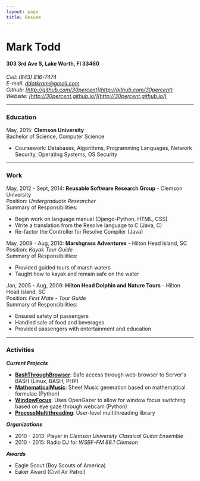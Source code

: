 ```yaml
---
layout: page
title: Resume
---
```


# Mark Todd

#### 303 3rd Ave S, Lake Worth, Fl 33460

*Cell: (843) 816-7474*  
*E-mail: ddotkram@gmail.com*  
*Github: [http://github.com/30percent](http://github.com/30percent)*  
*Website: [http://30percent.github.io/](http://30percent.github.io/)*

----

### Education
May, 2015: **Clemson University**  
Bachelor of Science, Computer Science

* Coursework: Databases, Algorithms, Programming Languages, Network Security, Operating Systems, OS Security

----

### Work

May, 2012 - Sept, 2014: **Reusable Software Research Group** - Clemson University  
Position: *Undergraduate Researcher*  
Summary of Responsibilities:

* Begin work on language manual (Django-Python, HTML, CSS)
* Write a translation from the Resolve language to C (Java, C)
* Re-factor the Controller for Resolve Compiler (Java)

May, 2009 - Aug, 2010: **Marshgrass Adventures** - Hilton Head Island, SC  
Position: *Kayak Tour Guide*  
Summary of Responsibilities:  

* Provided guided tours of marsh waters
* Taught how to kayak and remain safe on the water

Jan, 2005 - Aug, 2009: **Hilton Head Dolphin and Nature Tours** - Hilton Head Island, SC  
Position: *First Mate - Tour Guide*  
Summary of Responsibilities:

* Ensured safety of passengers
* Handled sale of food and beverages
* Provided passengers with entertainment and education

----

### Activities

***Current Projects***

* [**BashThroughBrowser**](https://github.com/30percent/BrowserBasedBash): Safe access through web-browser to Server's BASH (Linux, BASH, PHP)
* [**MathematicalMusic**](https://github.com/30percent/PythonVariableMath): Sheet Music generation based on mathematical formulae (Python)
* [**WindowFocus**](https://github.com/30percent/windowfocus): Uses OpenGazer to allow for window focus switching based on eye gaze through webcam (Python)
* [**ProcessMultithreading**](https://github.com/30percent/InProcessMultiThreading): User-level multithreading library

***Organizations***

* 2010 - 2013: Player in _Clemson University Classical Guitar Ensemble_
* 2010 - 2015: Radio DJ for _WSBF-FM 88.1 Clemson_

***Awards***

* Eagle Scout (Boy Scouts of America)
* Eaker Award (Civil Air Patrol) 